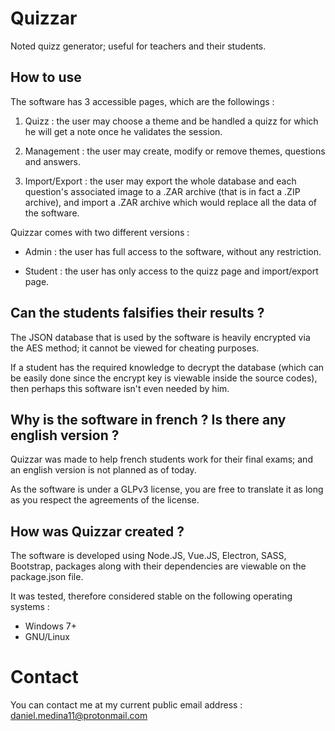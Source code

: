 # Quizzar

Noted quizz generator; useful for teachers and their students.

## How to use

The software has 3 accessible pages, which are the followings :

1. Quizz : 
   the user may choose a theme and be handled a quizz for which he will get a note once he validates the session.

2. Management :
   the user may create, modify or remove themes, questions and answers.

3. Import/Export : 
   the user may export the whole database and each question's associated image to a .ZAR archive (that is in fact a .ZIP archive), and import a .ZAR archive which would replace all the data of the software.

Quizzar comes with two different versions :

* Admin : 
  the user has full access to the software, without any restriction.

* Student : 
  the user has only access to the quizz page and import/export page.

## Can the students falsifies their results ?

The JSON database that is used by the software is heavily encrypted via the AES method; it cannot be viewed for cheating purposes.

If a student has the required knowledge to decrypt the database (which can be easily done since the encrypt key is viewable inside the source codes), then perhaps this software isn't even needed by him.

## Why is the software in french ? Is there any english version ?

Quizzar was made to help french students work for their final exams; and an english version is not planned as of today.

As the software is under a GLPv3 license, you are free to translate it as long as you respect the agreements of the license.

## How was Quizzar created ?

The software is developed using Node.JS, Vue.JS, Electron, SASS, Bootstrap, packages along with their dependencies are viewable on the package.json file.

It was tested, therefore considered stable on the following operating systems :

* Windows 7+
* GNU/Linux

# Contact

You can contact me at my current public email address : daniel.medina11@protonmail.com
